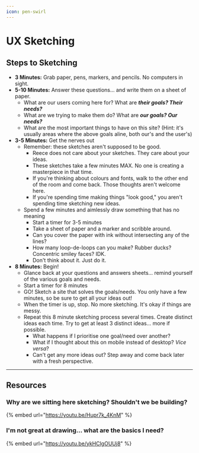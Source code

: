 ```yaml
---
icon: pen-swirl
---
```


# UX Sketching

## Steps to Sketching

* **3 Minutes:** Grab paper, pens, markers, and pencils. No computers in sight.
* **5-10 Minutes:** Answer these questions... and write them on a sheet of paper.
  * What are our users coming here for? What are _**their goals? Their needs?**_
  * What are we trying to make them do? What are _**our goals? Our needs?**_
  * What are the most important things to have on this site? (Hint: it's usually areas where the above goals aline, both our's and the user's)
* **3-5 Minutes:** Get the nerves out
  * Remember: these sketches aren't supposed to be good.&#x20;
    * Reece does not care about your sketches. They care about your ideas.
    * These sketches take a few minutes MAX. No one is creating a masterpiece in that time.
    * If you're thinking about colours and fonts, walk to the other end of the room and come back. Those thoughts aren't welcome here.
    * If you're spending time making things "look good," you aren't spending time sketching new ideas.
  * Spend a few minutes and aimlessly draw something that has no meaning
    * Start a timer for 3-5 minutes
    * Take a sheet of paper and a marker and scribble around.
    * Can you cover the paper with ink without intersecting any of the lines?
    * How many loop-de-loops can you make? Rubber ducks? Concentric smiley faces? IDK.
    * Don't think about it. Just do it.
* **8 Minutes:** Begin!
  * Glance back at your questions and answers sheets... remind yourself of the various goals and needs.
  * Start a timer for 8 minutes
  * GO! Sketch a site that solves the goals/needs. You only have a few minutes, so be sure to get all your ideas out!
  * When the timer is up, stop. No more sketching. It's okay if things are messy.
  * Repeat this 8 minute sketching process several times. Create distinct ideas each time. Try to get at least 3 distinct ideas... more if possible.
    * What happens if I prioritise one goal/need over another?&#x20;
    * What if I thought about this on mobile instead of desktop? _Vice versa_?
    * Can't get any more ideas out? Step away and come back later with a fresh perspective.

***

## Resources

### Why are we sitting here sketching? Shouldn't we be building?

{% embed url="https://youtu.be/Hupr7k_4KnM" %}

### I'm not great at drawing... what are the basics I need?

{% embed url="https://youtu.be/ykHClgOUUj8" %}




